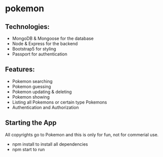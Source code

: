 # pokemon
## Technologies:
- MongoDB & Mongoose for the database
- Node & Express for the backend
- Bootstrap5 for styling
- Passport for authentication

## Features:
 - Pokemon searching
 - Pokemon guessing
 - Pokemon updating & deleting 
 - Pokemon showing
 - Listing all Pokemons or certain type Pokemons
 - Authentication and Authorization


## Starting the App
All copyrights go to Pokemon and this is only for fun, not for commerial use.

- npm install to install all dependencies
- npm start to run 
 
